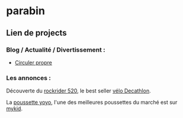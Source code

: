 # parabin

## Lien de projects

### Blog / Actualité / Divertissement :

* [Circuler propre](https://circulerpropre.fr)

### Les annonces :

Découverte du [rockrider 520](https://circulerpropre.fr/rockrider-520-avis/), le best seller [vélo Decathlon](https://circulerpropre.fr/velo-decathlon-une-gamme-complete/). 

La [poussette yoyo](https://mykid.fr/poussette-yoyo-avis/), l'une des meilleures poussettes du marché est sur [mykid](https://mykid.fr).


